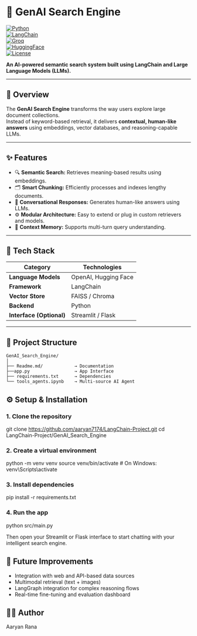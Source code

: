 # 🧠 GenAI Search Engine  

[![Python](https://img.shields.io/badge/Python-3.10-blue)](https://www.python.org/)  
[![LangChain](https://img.shields.io/badge/LangChain-v0.1.0-orange)](https://python.langchain.com/)  
[![Groq](https://img.shields.io/badge/Groq-LLM-green)](https://www.groq.com/)  
[![HuggingFace](https://img.shields.io/badge/HuggingFace-Embeddings-purple)](https://huggingface.co/)  
[![License](https://img.shields.io/badge/License-MIT-lightgrey)](LICENSE)

**An AI-powered semantic search system built using LangChain and Large Language Models (LLMs).**

---

## 🚀 Overview  
The **GenAI Search Engine** transforms the way users explore large document collections.  
Instead of keyword-based retrieval, it delivers **contextual, human-like answers** using embeddings, vector databases, and reasoning-capable LLMs.

---

## ✨ Features  
- 🔍 **Semantic Search:** Retrieves meaning-based results using embeddings.  
- 🗂️ **Smart Chunking:** Efficiently processes and indexes lengthy documents.  
- 💬 **Conversational Responses:** Generates human-like answers using LLMs.  
- ⚙️ **Modular Architecture:** Easy to extend or plug in custom retrievers and models.  
- 🧠 **Context Memory:** Supports multi-turn query understanding.  

---

## 🧰 Tech Stack  
| Category | Technologies |
|-----------|--------------|
| **Language Models** | OpenAI, Hugging Face |
| **Framework** | LangChain |
| **Vector Store** | FAISS / Chroma |
| **Backend** | Python |
| **Interface (Optional)** | Streamlit / Flask |

---

## 📂 Project Structure

```text
GenAI_Search_Engine/
│
├── Readme.md/            → Documentation
├──app.py                 → App Interface
├── requirements.txt      → Dependencies
└── tools_agents.ipynb    → Multi-source AI Agent
```
## ⚙️ Setup & Installation  

### 1. Clone the repository
git clone https://github.com/aaryan7174/LangChain-Project.git
cd LangChain-Project/GenAI_Search_Engine

### 2. Create a virtual environment
python -m venv venv
source venv/bin/activate      # On Windows: venv\Scripts\activate

### 3. Install dependencies
pip install -r requirements.txt

### 4. Run the app
python src/main.py

Then open your Streamlit or Flask interface to start chatting with your intelligent search engine.

## 🔮 Future Improvements
- Integration with web and API-based data sources
- Multimodal retrieval (text + images)
- LangGraph integration for complex reasoning flows
- Real-time fine-tuning and evaluation dashboard

## 👨‍💻 Author
Aaryan Rana

